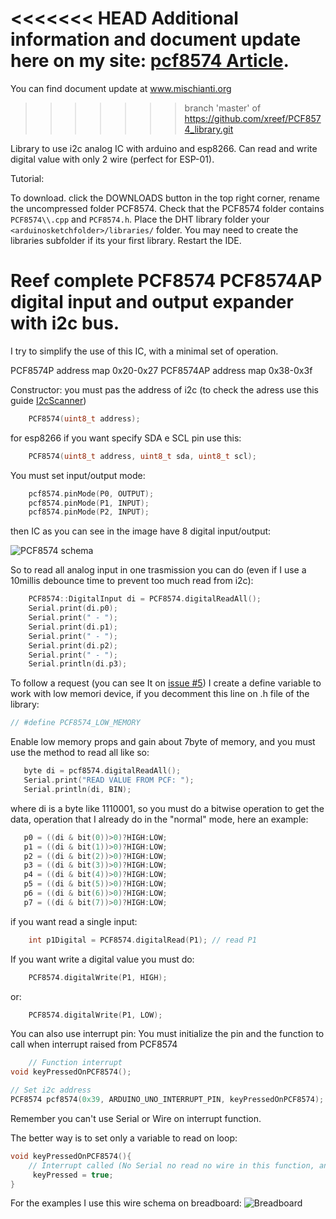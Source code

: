 <<<<<<< HEAD
Additional information and document update here on my site: [pcf8574 Article](https://www.mischianti.org/2019/01/02/pcf8574-i2c-digital-i-o-expander-fast-easy-usage/).
=======
You can find document update at www.mischianti.org
>>>>>>> branch 'master' of https://github.com/xreef/PCF8574_library.git

Library to use i2c analog IC with arduino and esp8266. Can read and write digital value with only 2 wire (perfect for ESP-01).

Tutorial: 

To download. click the DOWNLOADS button in the top right corner, rename the uncompressed folder PCF8574. Check that the PCF8574 folder contains `PCF8574\\.cpp` and `PCF8574.h`. Place the DHT library folder your `<arduinosketchfolder>/libraries/` folder. You may need to create the libraries subfolder if its your first library. Restart the IDE.

# Reef complete PCF8574 PCF8574AP digital input and output expander with i2c bus.
I try to simplify the use of this IC, with a minimal set of operation.

PCF8574P address map 0x20-0x27 
PCF8574AP address map 0x38-0x3f 

Constructor:
you must pas the address of i2c (to check the adress use this guide [I2cScanner](https://playground.arduino.cc/Main/I2cScanner)) 
```cpp
	PCF8574(uint8_t address);
```
for esp8266 if you want specify SDA e SCL pin use this:

```cpp
	PCF8574(uint8_t address, uint8_t sda, uint8_t scl);
```
You must set input/output mode:
```cpp
	pcf8574.pinMode(P0, OUTPUT);
	pcf8574.pinMode(P1, INPUT);
	pcf8574.pinMode(P2, INPUT);
```

then IC as you can see in the image have 8 digital input/output:

![PCF8574 schema](https://github.com/xreef/PCF8574_library/blob/master/resources/PCF8574-pins.gif)

So to read all analog input in one trasmission you can do (even if I use  a 10millis debounce time to prevent too much read from i2c):
```cpp
	PCF8574::DigitalInput di = PCF8574.digitalReadAll();
	Serial.print(di.p0);
	Serial.print(" - ");
	Serial.print(di.p1);
	Serial.print(" - ");
	Serial.print(di.p2);
	Serial.print(" - ");
	Serial.println(di.p3);
```

To follow a request (you can see It on [issue #5](https://github.com/xreef/PCF8574_library/issues/5)) I create a define variable to work with low memori device, if you decomment this line on .h file of the library:

```cpp
// #define PCF8574_LOW_MEMORY
```

Enable low memory props and gain about 7byte of memory, and you must use the method to read all like so:

 ```cpp
	byte di = pcf8574.digitalReadAll();
	Serial.print("READ VALUE FROM PCF: ");
	Serial.println(di, BIN);
```

where di is a byte like 1110001, so you must do a bitwise operation to get the data, operation that I already do in the "normal" mode, here an example:

 ```cpp
	p0 = ((di & bit(0))>0)?HIGH:LOW;
	p1 = ((di & bit(1))>0)?HIGH:LOW;
	p2 = ((di & bit(2))>0)?HIGH:LOW;
	p3 = ((di & bit(3))>0)?HIGH:LOW;
	p4 = ((di & bit(4))>0)?HIGH:LOW;
	p5 = ((di & bit(5))>0)?HIGH:LOW;
	p6 = ((di & bit(6))>0)?HIGH:LOW;
	p7 = ((di & bit(7))>0)?HIGH:LOW;
 ```
 

if you want read a single input:

```cpp
	int p1Digital = PCF8574.digitalRead(P1); // read P1
```

If you want write a digital value you must do:
```cpp
	PCF8574.digitalWrite(P1, HIGH);
```
or:
```cpp
	PCF8574.digitalWrite(P1, LOW);
```

You can also use interrupt pin:
You must initialize the pin and the function to call when interrupt raised from PCF8574
```cpp
	// Function interrupt
void keyPressedOnPCF8574();

// Set i2c address
PCF8574 pcf8574(0x39, ARDUINO_UNO_INTERRUPT_PIN, keyPressedOnPCF8574);
```
Remember you can't use Serial or Wire on interrupt function.

The better way is to set only a variable to read on loop:
```cpp
void keyPressedOnPCF8574(){
	// Interrupt called (No Serial no read no wire in this function, and DEBUG disabled on PCF library)
	 keyPressed = true;
}
```

For the examples I use this wire schema on breadboard:
![Breadboard](https://github.com/xreef/PCF8574_library/blob/master/resources/testReadWriteLedButton_bb.png)

